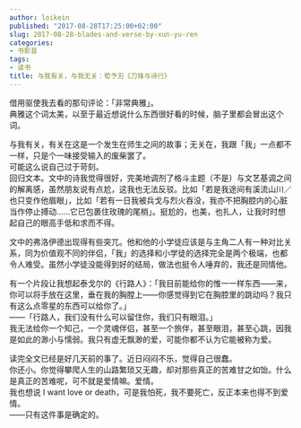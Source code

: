 ```yaml
---
author: loikein
published: "2017-08-28T17:25:00+02:00"
slug: 2017-08-28-blades-and-verse-by-xun-yu-ren
categories:
- 书影音
tags:
- 读书
title: 与我有关，与我无关：荀予刃《刀锋与诗行》
---
```

借用驱使我去看的那句评论：「非常典雅」。  
典雅这个词太美，以至于最近想说什么东西很好看的时候，脑子里都会冒出这个词。  
  
与我有关，有关在这是一个发生在师生之间的故事；无关在，我跟「我」一点都不一样，只是个一味接受输入的废柴罢了。  
可能这么说自己过于苛刻。  
回归文本。文中的诗我觉得很好，完美地调剂了格斗主题（不是）与文艺基调之间的解离感，虽然朋友说有点尬，这我也无法反驳。比如「若是我途间有溪流山川／也只变作他眉眼」，比如「若有一日我被兵戈与烈火吞没，我亦不把胸腔内的心脏当作停止搏动……它已包裹住玫瑰的尾梢」。挺尬的，也美，也扎人，让我时时想起自己的眼高手低和求而不得。  
  
文中的弗洛伊德出现得有些突兀。他和他的小学徒应该是与主角二人有一种对比关系，同为价值观不同的伴侣，「我」的选择和小学徒的选择完全是两个极端，也都令人难受。虽然小学徒没能得到好的结局，做法也挺令人唾弃的，我还是同情他。  
  
有一个片段让我想起泰戈尔的《行路人》：「我目前能给你的惟一一样东西——来，你可以将手放在这里，垂在我的胸膛上——你感觉得到它在胸腔里的跳动吗？我只有这么点零星的东西可以给你了。」  
——「行路人，我们没有什么可以留住你，我们只有眼泪。」  
我无法给你一个知己，一个灵魂伴侣，甚至一个旅伴，甚至眼泪，甚至心跳，因我是如此的渺小与懦弱。我只有虚无飘渺的爱，可能你都不认为它能被称为爱。  
  
读完全文已经是好几天前的事了。近日闷闷不乐，觉得自己很蠢。  
你还小。你觉得攀爬人生的山路繁琐又无趣，却对那些真正的苦难甘之如饴。什么是真正的苦难呢，可不就是爱情嘛。爱情。  
我也想说 I want love or death，可是我怕死，我不要死亡，反正本来也得不到爱情。  
——只有这件事是确定的。
